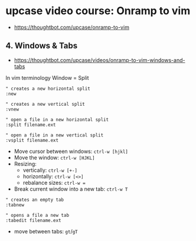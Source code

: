 # upcase video course: Onramp to vim

- <https://thoughtbot.com/upcase/onramp-to-vim>

## 4. Windows & Tabs

- <https://thoughtbot.com/upcase/videos/onramp-to-vim-windows-and-tabs>

In vim terminology Window = Split

```vim
" creates a new horizontal split
:new 

" creates a new vertical split
:vnew 

" open a file in a new horizontal split
:split filename.ext

" open a file in a new vertical split
:vsplit filename.ext
```

- Move cursor between windows: `ctrl-w [hjkl]`
- Move the window: `ctrl-w [HJKL]`
- Resizing:
    - vertically: `ctrl-w [+-]`
    - horizontally: `ctrl-w [<>]`
    - rebalance sizes: `ctrl-w =`
- Break current window into a new tab: `ctrl-w T`

```vim
" creates an empty tab
:tabnew

" opens a file a new tab
:tabedit filename.ext
```

- move between tabs: `gt`/`gT`